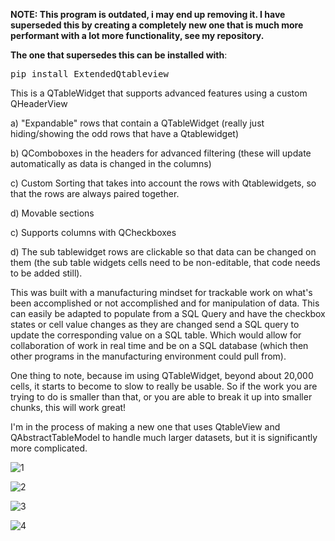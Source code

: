 <b> NOTE: This program is outdated, i may end up removing it.  I have superseded this by creating a completely new one that is much more performant with a lot more functionality, see my repository.</b>

<b>The one that supersedes this can be installed with</b>:
<pre>pip install ExtendedQtableview</pre>





This is a QTableWidget that supports advanced features using a custom QHeaderView

a)   "Expandable" rows that contain a QTableWidget      (really just hiding/showing the odd rows that have a Qtablewidget)

b)   QComboboxes in the headers for advanced filtering   (these will update automatically as data is changed in the columns)

c)   Custom Sorting that takes into account the rows with Qtablewidgets, so that the rows are always paired together.

d)   Movable sections

c)   Supports columns with QCheckboxes

d)   The sub tablewidget rows are clickable so that data can be changed on them  (the sub table widgets cells need to be non-editable, that code needs to be added still).


This was built with a manufacturing mindset for trackable work on what's been accomplished or not accomplished and for manipulation of data.   This can easily be adapted to populate from a SQL Query and have the checkbox states or cell value changes as they are changed send a SQL query to update the corresponding value on a SQL table.
Which would allow for collaboration of work in real time and be on a SQL database (which then other programs in the manufacturing environment could pull from).



 One thing to note, because im using QTableWidget, beyond about 20,000 cells, it starts to become to slow to really be usable.   So if the work you are trying to do is smaller than that, or you are able to break it up into smaller chunks, this will work great!

I'm in the process of making a new one that uses QtableView and QAbstractTableModel to handle much larger datasets, but it is significantly more complicated.





![1](https://github.com/jxfuller1/QTableWidget-with-Filters-/assets/123666150/f1f21acd-2325-4cc4-904a-11242df400ed)


![2](https://github.com/jxfuller1/QTableWidget-with-Filters-/assets/123666150/36d266c2-d8c5-45d6-89d9-18bdf051e427)


![3](https://github.com/jxfuller1/QTableWidget-with-Filters-/assets/123666150/6e27227a-ec54-4cf1-804b-e0387a61351a)


![4](https://github.com/jxfuller1/QTableWidget-with-Filters-/assets/123666150/da18798b-90b0-4ea8-9374-0ef1c47aeba0)
